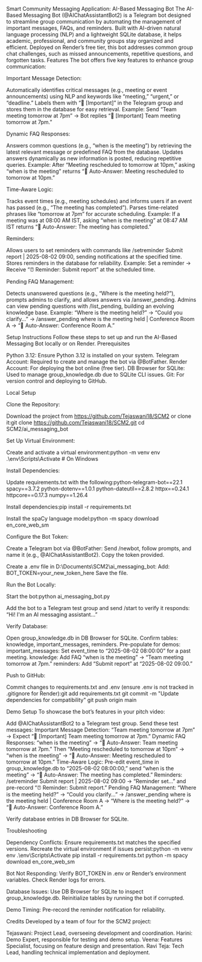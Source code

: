 Smart Community Messaging Application: AI-Based Messaging Bot
The AI-Based Messaging Bot (@AIChatAssistantBot2) is a Telegram bot designed to streamline group communication by automating the management of important messages, FAQs, and reminders. Built with AI-driven natural language processing (NLP) and a lightweight SQLite database, it helps academic, professional, and community groups stay organized and efficient. Deployed on Render’s free tier, this bot addresses common group chat challenges, such as missed announcements, repetitive questions, and forgotten tasks.
Features
The bot offers five key features to enhance group communication:

Important Message Detection:

Automatically identifies critical messages (e.g., meeting or event announcements) using NLP and keywords like “meeting,” “urgent,” or “deadline.”
Labels them with “📢 [Important]” in the Telegram group and stores them in the database for easy retrieval.
Example: Send “Team meeting tomorrow at 7pm” → Bot replies “📢 [Important] Team meeting tomorrow at 7pm.”


Dynamic FAQ Responses:

Answers common questions (e.g., “when is the meeting”) by retrieving the latest relevant message or predefined FAQ from the database.
Updates answers dynamically as new information is posted, reducing repetitive queries.
Example: After “Meeting rescheduled to tomorrow at 10pm,” asking “when is the meeting” returns “🤖 Auto-Answer: Meeting rescheduled to tomorrow at 10pm.”


Time-Aware Logic:

Tracks event times (e.g., meeting schedules) and informs users if an event has passed (e.g., “The meeting has completed”).
Parses time-related phrases like “tomorrow at 7pm” for accurate scheduling.
Example: If a meeting was at 08:00 AM IST, asking “when is the meeting” at 08:47 AM IST returns “🤖 Auto-Answer: The meeting has completed.”


Reminders:

Allows users to set reminders with commands like /setreminder Submit report | 2025-08-02 09:00, sending notifications at the specified time.
Stores reminders in the database for reliability.
Example: Set a reminder → Receive “⏰ Reminder: Submit report” at the scheduled time.


Pending FAQ Management:

Detects unanswered questions (e.g., “Where is the meeting held?”), prompts admins to clarify, and allows answers via /answer_pending.
Admins can view pending questions with /list_pending, building an evolving knowledge base.
Example: “Where is the meeting held?” → “Could you clarify...” → /answer_pending where is the meeting held | Conference Room A → “🤖 Auto-Answer: Conference Room A.”



Setup Instructions
Follow these steps to set up and run the AI-Based Messaging Bot locally or on Render.
Prerequisites

Python 3.12: Ensure Python 3.12 is installed on your system.
Telegram Account: Required to create and manage the bot via @BotFather.
Render Account: For deploying the bot online (free tier).
DB Browser for SQLite: Used to manage group_knowledge.db due to SQLite CLI issues.
Git: For version control and deploying to GitHub.

Local Setup

Clone the Repository:

Download the project from https://github.com/Tejaswani18/SCM2 or clone it:git clone https://github.com/Tejaswani18/SCM2.git
cd SCM2/ai_messaging_bot




Set Up Virtual Environment:

Create and activate a virtual environment:python -m venv env
.\env\Scripts\Activate  # On Windows




Install Dependencies:

Update requirements.txt with the following:python-telegram-bot==22.1
spacy==3.7.2
python-dotenv==1.0.1
python-dateutil==2.8.2
httpx==0.24.1
httpcore==0.17.3
numpy==1.26.4


Install dependencies:pip install -r requirements.txt


Install the spaCy language model:python -m spacy download en_core_web_sm




Configure the Bot Token:

Create a Telegram bot via @BotFather:
Send /newbot, follow prompts, and name it (e.g., @AIChatAssistantBot2).
Copy the token provided.


Create a .env file in D:\Documents\SCM2\ai_messaging_bot:
Add: BOT_TOKEN=your_new_token_here
Save the file.




Run the Bot Locally:

Start the bot:python ai_messaging_bot.py


Add the bot to a Telegram test group and send /start to verify it responds: “Hi! I'm an AI messaging assistant...”


Verify Database:

Open group_knowledge.db in DB Browser for SQLite.
Confirm tables: knowledge, important_messages, reminders.
Pre-populate for demos:
important_messages: Set event_time to “2025-08-02 08:00:00” for a past meeting.
knowledge: Add FAQ “when is the meeting” → “Team meeting tomorrow at 7pm.”
reminders: Add “Submit report” at “2025-08-02 09:00.”



Push to GitHub:

Commit changes to requirements.txt and .env (ensure .env is not tracked in .gitignore for Render):git add requirements.txt
git commit -m "Update dependencies for compatibility"
git push origin main



Demo Setup
To showcase the bot’s features in your pitch video:

Add @AIChatAssistantBot2 to a Telegram test group.
Send these test messages:
Important Message Detection: “Team meeting tomorrow at 7pm” → Expect “📢 [Important] Team meeting tomorrow at 7pm.”
Dynamic FAQ Responses: “when is the meeting” → “🤖 Auto-Answer: Team meeting tomorrow at 7pm.” Then “Meeting rescheduled to tomorrow at 10pm” → “when is the meeting” → “🤖 Auto-Answer: Meeting rescheduled to tomorrow at 10pm.”
Time-Aware Logic: Pre-edit event_time in group_knowledge.db to “2025-08-02 08:00:00,” send “when is the meeting” → “🤖 Auto-Answer: The meeting has completed.”
Reminders: /setreminder Submit report | 2025-08-02 09:00 → “Reminder set...” and pre-record “⏰ Reminder: Submit report.”
Pending FAQ Management: “Where is the meeting held?” → “Could you clarify...” → /answer_pending where is the meeting held | Conference Room A → “Where is the meeting held?” → “🤖 Auto-Answer: Conference Room A.”


Verify database entries in DB Browser for SQLite.

Troubleshooting

Dependency Conflicts:
Ensure requirements.txt matches the specified versions.
Recreate the virtual environment if issues persist:python -m venv env
.\env\Scripts\Activate
pip install -r requirements.txt
python -m spacy download en_core_web_sm




Bot Not Responding:
Verify BOT_TOKEN in .env or Render’s environment variables.
Check Render logs for errors.


Database Issues:
Use DB Browser for SQLite to inspect group_knowledge.db.
Reinitialize tables by running the bot if corrupted.


Demo Timing:
Pre-record the reminder notification for reliability.



Credits
Developed by a team of four for the SCM2 project:

Tejaswani: Project Lead, overseeing development and coordination.
Harini: Demo Expert, responsible for testing and demo setup.
Veena: Features Specialist, focusing on feature design and presentation.
Ravi Teja: Tech Lead, handling technical implementation and deployment.
